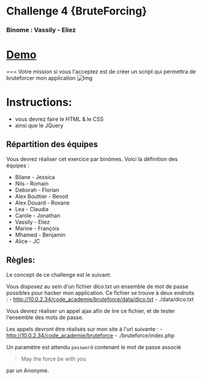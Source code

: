 # Challenge 4 {BruteForcing}
### Binome : Vassily - Eliez
# [Demo](https://vassilyd.github.io/ChallengeBruteForcing/)
===
Votre mission si vous l'acceptez  est de créer un script qui permettra de bruteforcer mon application
![Img](data/fezzik.jpg)
# Instructions:
+ vous devrez faire le HTML & le CSS
+ ainsi que le JQuery

## Répartition des équipes
Vous devrez réaliser cet exercice par binômes. 
Voici la définition des équipes : 
 * Bilane - Jessica
 * Nils - Romain
 * Deborah - Florian
 * Alex Bouttier - Benoit
 * Alex Douard - Roxane 
 * Lea - Claudia
 * Carole - Jonathan
 * Vassily - Eliez
 * Marine - François
 * Mhamed - Benjamin
 * Alice - JC

##  Règles:
Le concept de ce challenge est le suivant:

Vous disposez au sein d'un fichier dico.txt un ensemble de mot de passe possibles pour hacker mon application. 
Ce fichier se trouve à deux endroits : 
	- http://10.0.2.34/code_academie/bruteforce/data/dico.txt
	- ./data/dico.txt 

Vous devrez réaliser un appel ajax afin de lire ce fichier, et de tester l'ensemble des mots de passe.

Les appels devront être réalisés sur mon site à l'url suivante : 
	- http://10.0.2.34/code_academie/bruteforce
	- ./bruteforce/index.php 		

Un paramètre est attendu `password` contenant le mot de passe associé


> May the force be with you

par un Anonyme.
